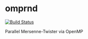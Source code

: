 # omprnd
[![Build Status](https://travis-ci.com/drwolf85/omprnd.svg?branch=master)](https://travis-ci.com/drwolf85/omprnd)

Parallel Mersenne-Twister via OpenMP
